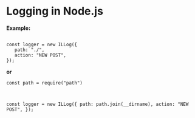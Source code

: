 <h1>Logging in Node.js</h1>
<p><b>Example:</b></p>

<code>
const logger = new ILLog({
   path: "./",
   action: "NEW POST",
});
</code>
<p></p>
<p><b>or</b></p>

<code>const path = require("path")
  
const logger = new ILLog({
   path: path.join(__dirname),
   action: "NEW POST",
});
</code>
